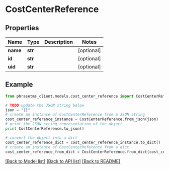 # CostCenterReference

## Properties

| Name     | Type    | Description | Notes      |
| -------- | ------- | ----------- | ---------- |
| **name** | **str** |             | [optional] |
| **id**   | **str** |             | [optional] |
| **uid**  | **str** |             | [optional] |

## Example

```python
from phrasetms_client.models.cost_center_reference import CostCenterReference

# TODO update the JSON string below
json = "{}"
# create an instance of CostCenterReference from a JSON string
cost_center_reference_instance = CostCenterReference.from_json(json)
# print the JSON string representation of the object
print CostCenterReference.to_json()

# convert the object into a dict
cost_center_reference_dict = cost_center_reference_instance.to_dict()
# create an instance of CostCenterReference from a dict
cost_center_reference_from_dict = CostCenterReference.from_dict(cost_center_reference_dict)
```

[[Back to Model list]](../README.md#documentation-for-models) [[Back to API list]](../README.md#documentation-for-api-endpoints) [[Back to README]](../README.md)
